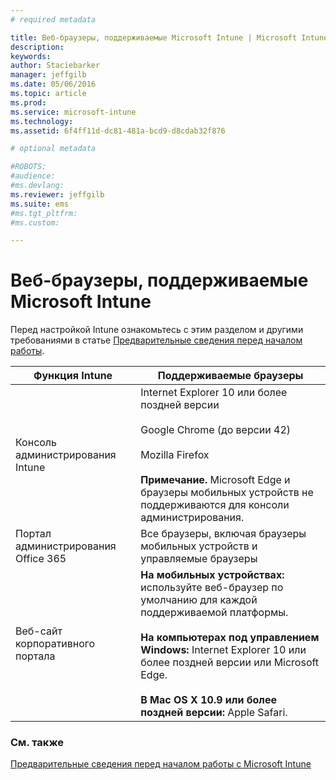 ```yaml
---
# required metadata

title: Веб-браузеры, поддерживаемые Microsoft Intune | Microsoft Intune
description:
keywords:
author: Staciebarker
manager: jeffgilb
ms.date: 05/06/2016
ms.topic: article
ms.prod:
ms.service: microsoft-intune
ms.technology:
ms.assetid: 6f4ff11d-dc81-481a-bcd9-d8cdab32f876

# optional metadata

#ROBOTS:
#audience:
#ms.devlang:
ms.reviewer: jeffgilb
ms.suite: ems
#ms.tgt_pltfrm:
#ms.custom:

---
```


# Веб-браузеры, поддерживаемые Microsoft Intune

Перед настройкой Intune ознакомьтесь с этим разделом и другими требованиями в статье [Предварительные сведения перед началом работы](what-to-know-before-you-start-microsoft-intune.md).

|Функция Intune |Поддерживаемые браузеры|
|---------|---------|
|Консоль администрирования Intune     |  Internet Explorer 10 или более поздней версии<br /><br />Google Chrome (до версии 42)<br /><br />Mozilla Firefox <br /><br />**Примечание.** Microsoft Edge и браузеры мобильных устройств не поддерживаются для консоли администрирования.                      
|Портал администрирования Office 365     |Все браузеры, включая браузеры мобильных устройств и управляемые браузеры  |
|Веб-сайт корпоративного портала     |**На мобильных устройствах:** используйте веб-браузер по умолчанию для каждой поддерживаемой платформы.   <br /><br />**На компьютерах под управлением Windows:** Internet Explorer 10 или более поздней версии или Microsoft Edge.<br /><br />**В Mac OS X 10.9 или более поздней версии:** Apple Safari.    |


### См. также
[Предварительные сведения перед началом работы с Microsoft Intune](what-to-know-before-you-start-microsoft-intune.md)




<!--HONumber=Jun16_HO3-->


